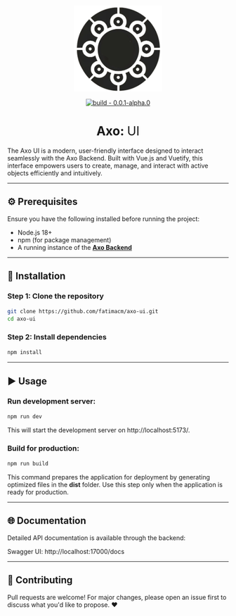 <p align="center"> <img width="200" src="./src/assets/logo.png" /> </p> <div align="center"> <a href="https://test.pypi.org/project/mictlanx/"><img src="https://img.shields.io/badge/version-0.0.1--alpha.0-green" alt="build - 0.0.1-alpha.0"></a> </div> <div align="center"> <h1>Axo: <span style="font-weight:normal;">UI</span></h1> </div>

The Axo UI is a modern, user-friendly interface designed to interact seamlessly with the Axo Backend. Built with Vue.js and Vuetify, this interface empowers users to create, manage, and interact with active objects efficiently and intuitively.

---

## ⚙️ Prerequisites
Ensure you have the following installed before running the project:

- Node.js 18+
- npm (for package management)
- A running instance of the **[Axo Backend](https://github.com/fatimacm/axo-backend)**

---

## 🚀 Installation
### Step 1: Clone the repository
```sh
git clone https://github.com/fatimacm/axo-ui.git
cd axo-ui
```

### Step 2: Install dependencies
```sh
npm install
```

---

## ▶️ Usage
### Run development server:
```sh
npm run dev
```
This will start the development server on http://localhost:5173/.

### Build for production:
```sh
npm run build
```
This command prepares the application for deployment by generating optimized files in the **dist** folder. Use this step only when the application is ready for production.

---


## 🌐 Documentation
Detailed API documentation is available through the backend:

Swagger UI: http://localhost:17000/docs

---

## 💬 Contributing
Pull requests are welcome! For major changes, please open an issue first to discuss what you'd like to propose. ❤️

